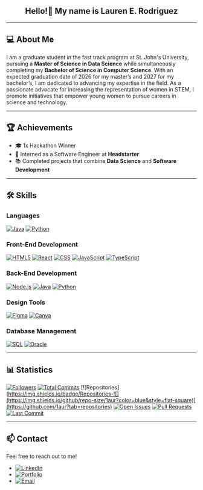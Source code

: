 <div align="center">

## Hello!👋 My name is **Lauren E. Rodriguez** 
</div>

---
## 💻 About Me
I am a graduate student in the fast track program at St. John's University, pursuing a **Master of Science in Data Science** while simultaneously completing my **Bachelor of Science in Computer Science**. With an expected graduation date of 2026 for my master’s and 2027 for my bachelor’s, I am dedicated to advancing my expertise in the field. As a passionate advocate for increasing the representation of women in STEM, I promote initiatives that empower young women to pursue careers in science and technology.

---

## 🏆 Achievements
- 🎓 1x Hackathon Winner
- 💼 Interned as a Software Engineer at **Headstarter**
- 📚 Completed projects that combine **Data Science** and **Software Development**

---

## 🛠 Skills

### Languages
[![Java](https://img.shields.io/badge/Java-%23F89820.svg?style=for-the-badge&logo=java&logoColor=white)](https://www.oracle.com/java/technologies/javase/javase-jdk8-downloads.html)
[![Python](https://img.shields.io/badge/Python-%233B8DBE.svg?style=for-the-badge&logo=python&logoColor=white)](https://www.python.org/downloads/)

### Front-End Development
[![HTML5](https://img.shields.io/badge/HTML5-%23E34F26.svg?style=for-the-badge&logo=html5&logoColor=white)](https://developer.mozilla.org/en-US/docs/Web/HTML)
[![React](https://img.shields.io/badge/React-%23282C34.svg?style=for-the-badge&logo=react&logoColor=61DAFB)](https://reactjs.org/)
[![CSS](https://img.shields.io/badge/CSS3-%231572B6.svg?style=for-the-badge&logo=css3&logoColor=white)](https://developer.mozilla.org/en-US/docs/Web/CSS)
[![JavaScript](https://img.shields.io/badge/JavaScript-%23F7DF1E.svg?style=for-the-badge&logo=javascript&logoColor=black)](https://www.javascript.com/)
[![TypeScript](https://img.shields.io/badge/TypeScript-%23037E6B.svg?style=for-the-badge&logo=typescript&logoColor=white)](https://www.typescriptlang.org/)

### Back-End Development
[![Node.js](https://img.shields.io/badge/Node.js-%23339933.svg?style=for-the-badge&logo=node.js&logoColor=white)](https://nodejs.org/)
[![Java](https://img.shields.io/badge/Java-%23F89820.svg?style=for-the-badge&logo=java&logoColor=white)](https://www.oracle.com/java/technologies/javase/javase-jdk8-downloads.html)
[![Python](https://img.shields.io/badge/Python-%233B8DBE.svg?style=for-the-badge&logo=python&logoColor=white)](https://www.python.org/downloads/)

### Design Tools
[![Figma](https://img.shields.io/badge/Figma-%23F24E1E.svg?style=for-the-badge&logo=figma&logoColor=white)](https://www.figma.com/)
[![Canva](https://img.shields.io/badge/Canva-%2300C4CC.svg?style=for-the-badge&logo=canva&logoColor=white)](https://www.canva.com/)

### Database Management
[![SQL](https://img.shields.io/badge/SQL-%234479A1.svg?style=for-the-badge&logo=mysql&logoColor=white)](https://www.mysql.com/)
[![Oracle](https://img.shields.io/badge/Oracle-%23F80000.svg?style=for-the-badge&logo=oracle&logoColor=white)](https://www.oracle.com/database/)

---

## 📊 Statistics
[![Followers](https://img.shields.io/github/followers/1aur?style=social)](https://github.com/1aur)
[![Total Commits](https://img.shields.io/github/commit-activity/y/1aur?style=flat-square)](https://github.com/1aur)
[![Repositories](https://img.shields.io/badge/Repositories-![](https://img.shields.io/github/repo-size/1aur?color=blue&style=flat-square)](https://github.com/1aur?tab=repositories)
[![Open Issues](https://img.shields.io/github/issues/1aur?style=flat-square)](https://github.com/1aur?tab=issues)
[![Pull Requests](https://img.shields.io/github/issues-pr/1aur?style=flat-square)](https://github.com/1aur?tab=pulls)
[![Last Commit](https://img.shields.io/github/last-commit/1aur?style=flat-square)](https://github.com/1aur)



---

## 📫 Contact
Feel free to reach out to me!
- [![LinkedIn](https://img.shields.io/badge/LinkedIn-%230077B5.svg?style=for-the-badge&logo=linkedin&logoColor=white&background=black)](https://linkedin.com/in/laurenerodriguez)
- [![Portfolio](https://img.shields.io/badge/Portfolio-%230077B5.svg?style=for-the-badge&logo=person&logoColor=white&background=black)](https://laurenerodriguez.me)
- [![Email](https://img.shields.io/badge/Email-D14836?style=for-the-badge&logo=gmail&logoColor=white&background=black)](mailto:lauren.rodriguez22@my.stjohns.edu)

